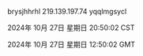 brysjhhrhl 219.139.197.74 yqqlmgsycl

2024年 10月 27日 星期日 20:50:02 CST

2024年 10月 27日 星期日 12:50:02 GMT
